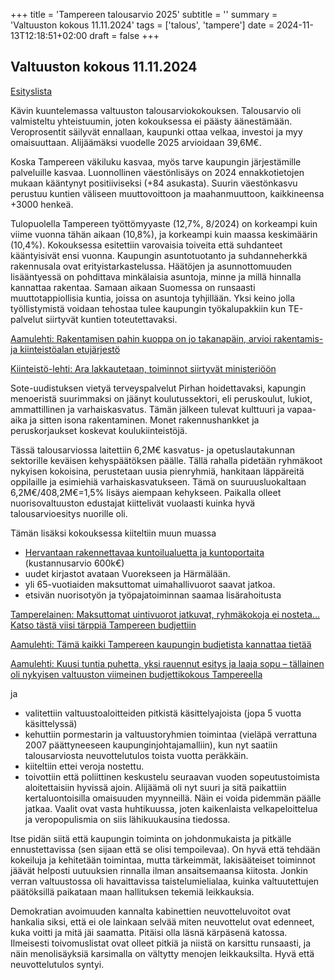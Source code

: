 +++
title = 'Tampereen talousarvio 2025'
subtitle = ''
summary = 'Valtuuston kokous 11.11.2024'
tags = ['talous', 'tampere']
date = 2024-11-13T12:18:51+02:00
draft = false
+++

## Valtuuston kokous 11.11.2024

[Esityslista](https://tampere.cloudnc.fi/fi-FI/Toimielimet/Kaupunginvaltuusto/Kokous_11112024)

Kävin kuuntelemassa valtuuston talousarviokokouksen. Talousarvio oli valmisteltu yhteistuumin, joten kokouksessa ei päästy äänestämään. Veroprosentit säilyvät ennallaan, kaupunki ottaa velkaa, investoi ja myy omaisuuttaan. Alijäämäksi vuodelle 2025 arvioidaan 39,6M€.

Koska Tampereen väkiluku kasvaa, myös tarve kaupungin järjestämille palveluille kasvaa. Luonnollinen väestönlisäys on 2024 ennakkotietojen mukaan kääntynyt positiiviseksi (+84 asukasta). Suurin väestönkasvu perustuu kuntien väliseen muuttovoittoon ja maahanmuuttoon, kaikkineensa +3000 henkeä.

Tulopuolella Tampereen työttömyyaste (12,7%, 8/2024) on korkeampi kuin viime vuonna tähän aikaan (10,8%), ja korkeampi kuin maassa keskimäärin (10,4%). Kokouksessa esitettiin varovaisia toiveita että suhdanteet kääntyisivät ensi vuonna. Kaupungin asuntotuotanto ja suhdanneherkkä rakennusala ovat erityistarkastelussa. Häätöjen ja asunnottomuuden lisääntyessä on pohdittava minkälaisia asuntoja, minne ja millä hinnalla kannattaa rakentaa. Samaan aikaan Suomessa on runsaasti muuttotappiollisia kuntia, joissa on asuntoja tyhjillään. Yksi keino jolla työllistymistä voidaan tehostaa tulee kaupungin työkalupakkiin kun TE-palvelut siirtyvät kuntien toteutettavaksi.

[Aamulehti: Rakentamisen pahin kuoppa on jo takanapäin, arvioi rakentamis- ja kiinteistöalan etujärjestö](https://www.aamulehti.fi/talous/art-2000010686927.html)

[Kiinteistö-lehti: Ara lakkautetaan, toiminnot siirtyvät ministeriöön](https://www.kiinteistolehti.fi/ara-lakkautetaan-toiminnot-siirtyvat-ministerioon)

Sote-uudistuksen vietyä terveyspalvelut Pirhan hoidettavaksi, kapungin menoeristä suurimmaksi on jäänyt koulutussektori, eli peruskoulut, lukiot, ammattillinen ja varhaiskasvatus. Tämän jälkeen tulevat kulttuuri ja vapaa-aika ja sitten isona rakentaminen. Monet rakennushankket ja peruskorjaukset koskevat koulukiinteistöjä.

Tässä talousarviossa laitettiin 6,2M€ kasvatus- ja opetuslautakunnan sektorille keväisen kehyspäätöksen päälle. Tällä rahalla pidetään ryhmäkoot nykyisen kokoisina, perustetaan uusia pienryhmiä, hankitaan läppäreitä oppilaille ja esimiehiä varhaiskasvatukseen. Tämä on suuruusluokaltaan 6,2M€/408,2M€=1,5% lisäys aiempaan kehykseen. Paikalla olleet nuorisovaltuuston edustajat kiittelivät vuolaasti kuinka hyvä talousarvioesitys nuorille oli.


Tämän lisäksi kokouksessa kiiteltiin muun muassa

- [Hervantaan rakennettavaa kuntoilualuetta ja kuntoportaita](https://www.aamulehti.fi/tampere/art-2000010460431.html) (kustannusarvio 600k€)
- uudet kirjastot avataan Vuorekseen ja Härmälään.
- yli 65-vuotiaiden maksuttomat uimahallivuorot saavat jatkoa.
- etsivän nuorisotyön ja työpajatoiminnan saamaa lisärahoitusta

[Tamperelainen: Maksuttomat uintivuorot jatkuvat, ryhmäkokoja ei nosteta... Katso tästä viisi tärppiä Tampereen budjettiin](https://www.tamperelainen.fi/paikalliset/8004762)

[Aamulehti: Tämä kaikki Tampereen kaupungin budjetista kannattaa tietää](https://www.aamulehti.fi/tampere/art-2000010775412.html)

[Aamulehti: Kuusi tuntia puhetta, yksi rauennut esitys ja laaja sopu – tällainen oli nykyisen valtuuston viimeinen budjettikokous Tampereella](https://www.aamulehti.fi/tampere/art-2000010826306.html)

ja

- valitettiin valtuustoaloitteiden pitkistä käsittelyajoista (jopa 5 vuotta käsittelyssä)
- kehuttiin pormestarin ja valtuustoryhmien toimintaa (vieläpä verrattuna 2007 päättyneeseen kaupunginjohtajamalliin), kun nyt saatiin talousarviosta neuvottelutulos toista vuotta peräkkäin.
- kiiteltiin ettei veroja nostettu.
- toivottiin että poliittinen keskustelu seuraavan vuoden sopeutustoimista aloitettaisiin hyvissä ajoin. Alijäämä oli nyt suuri ja sitä paikattiin kertaluontoisilla omaisuuden myynneillä. Näin ei voida pidemmän päälle jatkaa. Vaalit ovat vasta huhtikuussa, joten kaikenlaista velkapeloittelua ja veropopulismia on siis lähikuukausina tiedossa.


Itse pidän siitä että kaupungin toiminta on johdonmukaista ja pitkälle ennustettavissa (sen sijaan että se olisi tempoilevaa). On hyvä että tehdään kokeiluja ja kehitetään toimintaa, mutta tärkeimmät, lakisääteiset toiminnot jäävät helposti uutuuksien rinnalla ilman ansaitsemaansa kiitosta. Jonkin verran valtuustossa oli havaittavissa taistelumielialaa, kuinka valtuutettujen päätöksillä paikataan maan hallituksen tekemiä leikkauksia. 

Demokratian avoimuuden kannalta kabinettien neuvotteluvoitot ovat hankalia siksi, että ei ole lainkaan selvää miten neuvottelut ovat edenneet, kuka voitti ja mitä jäi saamatta. Pitäisi olla läsnä kärpäsenä katossa. Ilmeisesti toivomuslistat ovat olleet pitkiä ja niistä on karsittu runsaasti, ja näin menolisäyksiä karsimalla on vältytty menojen leikkauksilta. Hyvä että neuvottelutulos syntyi.